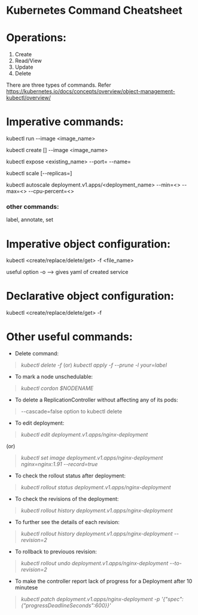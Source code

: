 # Kubernetes Command Cheatsheet
# Operations:
1. Create
2. Read/View
3. Update
4. Delete

There are three types of commands. Refer https://kubernetes.io/docs/concepts/overview/object-management-kubectl/overview/

# Imperative commands:

kubectl run <name> --image <image_name>

kubectl create <type> [<subtype>] <name> --image <image_name>

kubectl expose <type> <existing_name> --port=<port> --name=<name>

kubectl scale <type> <name> [--replicas=<number>]

kubectl autoscale deployment.v1.apps/<deployment_name> --min=<> --max=<> --cpu-percent=<>

### other commands:
label, annotate, set

# Imperative object configuration:

kubectl <create/replace/delete/get> -f <file_name>

useful option -o <yaml> --> gives yaml of created service

# Declarative object configuration:

kubectl <create/replace/delete/get> -f <directory>

# Other useful commands:

- Delete command:

> *kubectl delete -f <filename>* (or) *kubectl apply -f <directory/> --prune -l your=label*

- To mark a node unschedulable:

> *kubectl cordon $NODENAME*

- To delete a ReplicationController without affecting any of its pods:

> --cascade=false option to kubectl delete

- To edit deployment:

> *kubectl edit deployment.v1.apps/nginx-deployment*

(or)

> *kubectl set image deployment.v1.apps/nginx-deployment nginx=nginx:1.91 --record=true*

- To check the rollout status after deployment:

> *kubectl rollout status deployment.v1.apps/nginx-deployment*

- To check the revisions of the deployment:

> *kubectl rollout history deployment.v1.apps/nginx-deployment*

- To further see the details of each revision:

> *kubectl rollout history deployment.v1.apps/nginx-deployment --revision=2*

- To rollback to previouos revision:

> *kubectl rollout undo deployment.v1.apps/nginx-deployment --to-revision=2*

- To make the controller report lack of progress for a Deployment after 10 minutese

> *kubectl patch deployment.v1.apps/nginx-deployment -p '{"spec":{"progressDeadlineSeconds":600}}'*
